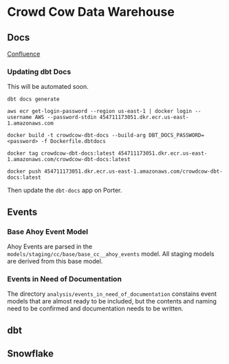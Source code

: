 # Crowd Cow Data Warehouse

## Docs

[Confluence](https://crowdcow.atlassian.net/wiki/spaces/ED/pages/170623021/Data+Engineering)

### Updating dbt Docs

This will be automated soon.

`dbt docs generate`

`aws ecr get-login-password --region us-east-1 | docker login --username AWS --password-stdin 454711173051.dkr.ecr.us-east-1.amazonaws.com`

`docker build -t crowdcow-dbt-docs --build-arg DBT_DOCS_PASSWORD=<password> -f Dockerfile.dbtdocs`

`docker tag crowdcow-dbt-docs:latest 454711173051.dkr.ecr.us-east-1.amazonaws.com/crowdcow-dbt-docs:latest`

`docker push 454711173051.dkr.ecr.us-east-1.amazonaws.com/crowdcow-dbt-docs:latest`

Then update the `dbt-docs` app on Porter.

## Events

### Base Ahoy Event Model

Ahoy Events are parsed in the `models/staging/cc/base/base_cc__ahoy_events` model. All staging models are derived from this base model.

### Events in Need of Documentation

The directory `analysis/events_in_need_of_documentation` constains event models that are almost ready to be included, but the contents and naming need to be confirmed and documentation needs to be written.

## dbt

## Snowflake
